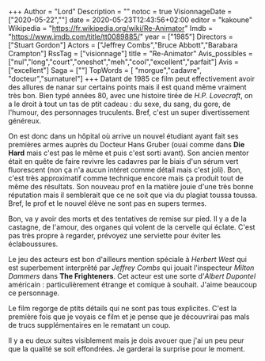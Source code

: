 +++
Author = "Lord"
Description = ""
notoc = true
VisionnageDate = ["2020-05-22",""]
date = 2020-05-23T12:43:56+02:00
editor = "kakoune"
Wikipedia = "https://fr.wikipedia.org/wiki/Re-Animator"
Imdb = "https://www.imdb.com/title/tt0089885/"
year = ["1985"]
Directors = ["Stuart Gordon"]
Actors = ["Jeffrey Combs","Bruce Abbott","Barabara Crampton"]
RssTag = ["visionnage"]
title = "Re-Animator"
Avis_possibles = ["nul","long","court","oneshot","meh","cool","excellent","parfait"]
Avis = ["excellent"] 
Saga = [""]
TopWords = [ "morgue","cadavre", "docteur","surnaturel"]
+++
Datant de 1985 ce film peut effectivement avoir des allures de nanar sur certains points mais il est quand même vraiment très bon.
Bien typé années 80, avec une histoire tirée de *H.P. Lovecraft*, on a le droit à tout un tas de ptit cadeau : du sexe, du sang, du gore, de l'humour, des personnages truculents.
Bref, c'est un super divertissement généreux.

On est donc dans un hôpital où arrive un nouvel étudiant ayant fait ses premières armes auprès du Docteur Hans Gruber (ouai comme dans **Die Hard** mais c'est pas le même et puis c'est sorti avant).
Son ancien mentor était en quête de faire revivre les cadavres par le biais d'un sérum vert fluorescent (non ça n'a aucun intéret comme détail mais c'est joli).
Bon, c'est très approximatif comme technique encore mais ça produit tout de même des résultats.
Son nouveau prof en la matière jouie d'une très bonne réputation mais il semblerait que ce ne soit que via du plagiat toussa toussa.
Bref, le prof et le nouvel élève ne sont pas en supers termes.

Bon, va y avoir des morts et des tentatives de remise sur pied.
Il y a de la castagne, de l'amour, des organes qui volent de la cervelle qui éclate.
C'est pas très propre à regarder, prévoyez une serviette pour éviter les éclaboussures.

Le jeu des acteurs est bon d'ailleurs mention spéciale à *Herbert West* qui est superbement interprêté par *Jeffrey Combs* qui jouait l'inspecteur *Milton Dammers* dans **The Frighteners**.
Cet acteur est une sorte d'*Albert Dupontel* américain : particulièrement étrange et comique à souhait.
J'aime beaucoup ce personnage.

Le film regorge de ptits détails qui ne sont pas tous explicites.
C'est la première fois que je voyais ce film et je pense que je découvrirai pas mals de trucs supplémentaires en le rematant un coup.

Il y a eu deux suites visiblement mais je dois avouer que j'ai un peu peur que la qualité se soit effondrées.
Je garderai la surprise pour le moment.

